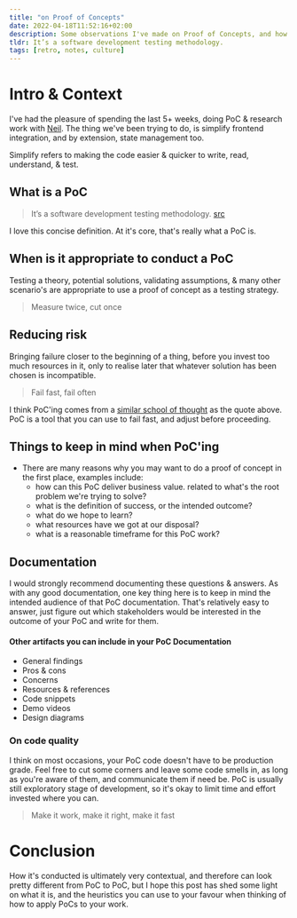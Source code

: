 ```yaml
---
title: "on Proof of Concepts"
date: 2022-04-18T11:52:16+02:00
description: Some observations I've made on Proof of Concepts, and how they fit into the software development lifecycle.
tldr: It’s a software development testing methodology.
tags: [retro, notes, culture]
---
```


# Intro & Context
I've had the pleasure of spending the last 5+ weeks, doing PoC & research work with [Neil](https://www.linkedin.com/in/nicolaas-swart-43018549/). The thing we've been trying to do, is simplify frontend integration, and by extension, state management too. 

Simplify refers to making the code easier & quicker to write, read, understand, & test.

## What is a PoC

> It’s a software development testing methodology.
> [src](https://www.netguru.com/blog/proof-of-concept-in-software-development)

I love this concise definition. At it's core, that's really what a PoC is. 

## When is it appropriate to conduct a PoC
Testing a theory, potential solutions, validating assumptions, & many other scenario's are appropriate to use a proof of concept as a testing strategy.

> Measure twice, cut once

## Reducing risk
Bringing failure closer to the beginning of a thing, before you invest too much resources in it, only to realise later that whatever solution has been chosen is incompatible.

> Fail fast, fail often

I think PoC'ing comes from a [similar school of thought](https://www.arrkgroup.com/thought-leadership/fail-fast-fail-often-explained/) as the quote above. PoC is a tool that you can use to fail fast, and adjust before proceeding.

## Things to keep in mind when PoC'ing

* There are many reasons why you may want to do a proof of concept in the first place, examples include: 
    * how can this PoC deliver business value. related to what's the root problem we're trying to solve?
    * what is the definition of success, or the intended outcome?
    * what do we hope to learn?
    * what resources have we got at our disposal?
    * what is a reasonable timeframe for this PoC work?

## Documentation
I would strongly recommend documenting these questions & answers. As with any good documentation, one key thing here is to keep in mind the intended audience of that PoC documentation. That's relatively easy to answer, just figure out which stakeholders would be interested in the outcome of your PoC and write for them.

#### Other artifacts you can include in your PoC Documentation

* General findings
* Pros & cons
* Concerns
* Resources & references
* Code snippets
* Demo videos
* Design diagrams


### On code quality
I think on most occasions, your PoC code doesn't have to be production grade. Feel free to cut some corners and leave some code smells in, as long as you're aware of them, and communicate them if need be. PoC is usually still exploratory stage of development, so it's okay to limit time and effort invested where you can.

> Make it work, make it right, make it fast

# Conclusion
How it's conducted is ultimately very contextual, and therefore can look pretty different from PoC to PoC, but I hope this post has shed some light on what it is, and the heuristics you can use to your favour when thinking of how to apply PoCs to your work.